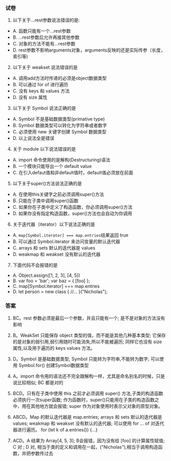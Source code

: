 ### 试卷

1. 以下关于...rest参数说法错误的是: 
- A. 函数只能有一个...rest参数
- B. ...rest参数后允许再接其他参数
- C. 对象的方法不能有...rest参数
- D. rest参数不影响arguments对象，arguments反映的还是实际传参（长度，索引等)

2. 以下关于 weakset 说法错误的是
- A. 调用add方法时传递的必须是object数据类型
- B. 可以通过 for of 进行遍历
- C. 没有 keys 和 values 方法
- D. 没有 size 属性

3. 以下关于 Symbol 说法正确的是
- A. Symbol 不是基础数据类型(primative type)
- B. Symbol 数据类型可以转化为字符串或者数字
- C. 必须使用 new 关键字创建 Symbol 数据类型
- D. 以上说法全是错误

4. 关于 module 以下说法错误的是
- A. import 命令使用的是解构(Destructuring)语法
- B. 一个模块只能导出一个 default value
- C. 在引入defaut值和非default值时，default值必须放在前面

5. 以下关于super()方法说法正确的是
- A. 在使用this关键字之前必须调用super()方法
- B. 只能在子类中调用super()函数
- C. 如果你在子类中定义了构造函数，你必须调用super()方法
- D. 如果你没有指定构造函数，super()方法也会自动为你调用

6. 关于迭代器（iterator）以下说法正确的是
- A. `map[Symbol.iterator] === map.entries`结果返回 true
- B. 可以通过 Symbol.iterator 来访问变量的默认迭代器
- C. arrays 和 sets 默认的迭代器是 values
- D. weakmap 和 weakset 没有默认的迭代器

7. 下面代码不会报错的是
- A. Object.assign([1, 2, 3], [4, 5])
- B. var foo = 'bar'; var baz = { [foo] };
- C. map[Symbol.iterator] === map.entries
- D. let person = new class { //... }("Nicholas");

### 答案

1. BC。rest 参数必须是最后一个参数，并且只能有一个; 是不是对象的方法没有影响

2. B。WeakSet 只能保存 object 类型的值，而不能是其他几种基本类型; 它保存的是对象的弱引用,弱引用随时可能消失,所以不能被遍历; 同样它也没有 size 属性,以及用于遍历的 keys values 方法。

3. D。Symbol 是基础数据类型; Symbol 只能转为字符串,不能转为数字; 可以使用 Symbol.for() 创建Symbol数据类型

4. A。import 命令用的语法还不完全跟解构一样，尤其是命名别名的时候，只是说比较相似; BC 都是对的

5. BCD。只有在子类中使用 this 之前才必须调用 super() 方法,子类的构造函数必须执行一次super函数; 作为函数时，super()只能用在子类的构造函数之中，用在其他地方就会报错; super 作为对象使用时表示父对象的原型对象。

6. ABCD。Map 的默认迭代器是 map.entries; arrays 和 sets 默认的迭代器是 values; weakmap 和 weakset 没有默认的迭代器; 可以使用 for ... of 对迭代器进行遍历。 for (let k of a.entries()) {...}

7. ACD。A 结果为 Array[4, 5, 3]; B会报错，因为没有给 [foo] 的计算属性赋值; C 对 ; D 对, 相当于类的定义和调用在一起，("Nicholas"),相当于调用构造函数，并把参数传过去

